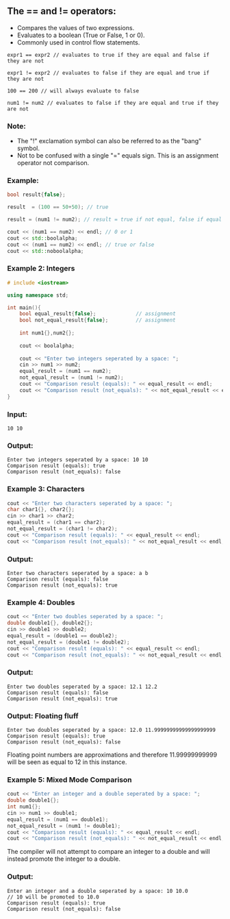 ## The == and != operators:

- Compares the values of two expressions.
- Evaluates to a boolean (True or False, 1 or 0).
- Commonly used in control flow statements.

```
expr1 == expr2 // evaluates to true if they are equal and false if they are not

expr1 != expr2 // evaluates to false if they are equal and true if they are not

100 == 200 // will always evaluate to false

num1 != num2 // evaluates to false if they are equal and true if they are not
```

### Note: 

- The "!" exclamation symbol can also be referred to as the "bang" symbol.
- Not to be confused with a single "=" equals sign. This is an assignment operator not comparison.

### Example:

```cpp
bool result{false};

result  = (100 == 50+50); // true

result = (num1 != num2); // result = true if not equal, false if equal

cout << (num1 == num2) << endl; // 0 or 1
cout << std::boolalpha;
cout << (num1 == num2) << endl; // true or false
cout << std::noboolalpha;
```

### Example 2: Integers

```cpp
# include <iostream>

using namespace std;

int main(){
	bool equal_result{false};             // assignment
	bool not_equal_result{false};         // assignment
	
	int num1{},num2{};
	
	cout << boolalpha;
	
	cout << "Enter two integers seperated by a space: ";
	cin >> num1 >> num2;
	equal_result = (num1 == num2);
	not_equal_result = (num1 != num2);
	cout << "Comparison result (equals): " << equal_result << endl;
	cout << "Comparison result (not_equals): " << not_equal_result << endl;
}
```

### Input:

```
10 10
```

### Output:

```
Enter two integers seperated by a space: 10 10
Comparison result (equals): true
Comparison result (not_equals): false
```

### Example 3: Characters

```cpp
cout << "Enter two characters seperated by a space: ";
char char1{}, char2{};
cin >> char1 >> char2;
equal_result = (char1 == char2);
not_equal_result = (char1 != char2);
cout << "Comparison result (equals): " << equal_result << endl;
cout << "Comparison result (not_equals): " << not_equal_result << endl;
```

### Output:

```
Enter two characters seperated by a space: a b
Comparison result (equals): false
Comparison result (not_equals): true
```

### Example 4: Doubles

```cpp
cout << "Enter two doubles seperated by a space: ";
double double1{}, double2{};
cin >> double1 >> double2;
equal_result = (double1 == double2);
not_equal_result = (double1 != double2);
cout << "Comparison result (equals): " << equal_result << endl;
cout << "Comparison result (not_equals): " << not_equal_result << endl;
```

### Output:

```
Enter two doubles seperated by a space: 12.1 12.2
Comparison result (equals): false
Comparison result (not_equals): true
```

### Output: Floating fluff

```
Enter two doubles seperated by a space: 12.0 11.99999999999999999999
Comparison result (equals): true
Comparison result (not_equals): false
```

Floating point numbers are approximations and therefore 11.99999999999 will be seen as equal to 12 in this instance.

### Example 5: Mixed Mode Comparison

```cpp
cout << "Enter an integer and a double seperated by a space: ";
double double1{};
int num1{};
cin >> num1 >> double1;
equal_result = (num1 == double1);
not_equal_result = (num1 != double1);
cout << "Comparison result (equals): " << equal_result << endl;
cout << "Comparison result (not_equals): " << not_equal_result << endl;
```

The compiler will not attempt to compare an integer to a double and will instead promote the integer to a double.

### Output:

```
Enter an integer and a double seperated by a space: 10 10.0
// 10 will be promoted to 10.0
Comparison result (equals): true
Comparison result (not_equals): false
```
